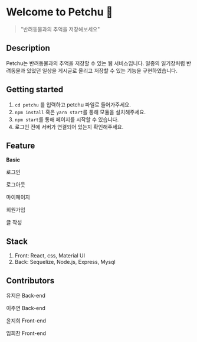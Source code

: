 # Welcome to Petchu 🐶 
> "반려동물과의 추억을 저장해보세요"

## Description

Petchu는 반려동물과의 추억을 저장할 수 있는 웹 서비스입니다. 일종의 일기장처럼 반려동물과 있었던 일상을 게시글로 올리고 저장할 수 있는 기능을 구현하였습니다. 

## Getting started   
1. ```cd petchu``` 를 입력하고 petchu 파일로 들어가주세요.
2. ```npm install``` 혹은  ```yarn start```를 통해 모듈을 설치해주세요.
3.  ```npm start```를 통해 페이지를 시작할 수 있습니다. 
4. 로그인 전에 서버가 연결되어 있는지 확인해주세요.

## Feature

**Basic**

로그인

로그아웃

마이페이지

회원가입 

글 작성


## Stack

1. Front: React, css, Material UI
2. Back: Sequelize, Node.js, Express, Mysql

## Contributors

유지은 Back-end

이주연 Back-end

윤지희 Front-end 

임희찬 Front-end 



